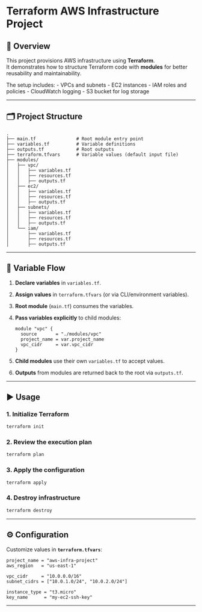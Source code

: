 # Terraform AWS Infrastructure Project

## 📌 Overview

This project provisions AWS infrastructure using **Terraform**.\
It demonstrates how to structure Terraform code with **modules** for
better reusability and maintainability.

The setup includes: - VPCs and subnets - EC2 instances - IAM roles and
policies - CloudWatch logging - S3 bucket for log storage

------------------------------------------------------------------------

## 🗂 Project Structure

    .
    ├── main.tf               # Root module entry point
    ├── variables.tf          # Variable definitions
    ├── outputs.tf            # Root outputs
    ├── terraform.tfvars      # Variable values (default input file)
    ├── modules/
    │   ├── vpc/
    │   │   ├── variables.tf
    │   │   ├── resources.tf
    │   │   ├── outputs.tf
    │   ├── ec2/
    │   │   ├── variables.tf
    │   │   ├── resources.tf
    │   │   ├── outputs.tf
    │   ├── subnets/
    │   │   ├── variables.tf
    │   │   ├── resources.tf
    │   │   ├── outputs.tf
    │   └── iam/
    │       ├── variables.tf
    │       ├── resources.tf
    │       ├── outputs.tf

------------------------------------------------------------------------

## 🔄 Variable Flow

1.  **Declare variables** in `variables.tf`.

2.  **Assign values** in `terraform.tfvars` (or via CLI/environment
    variables).

3.  **Root module** (`main.tf`) consumes the variables.

4.  **Pass variables explicitly** to child modules:

    ``` hcl
    module "vpc" {
      source       = "./modules/vpc"
      project_name = var.project_name
      vpc_cidr     = var.vpc_cidr
    }
    ```

5.  **Child modules** use their own `variables.tf` to accept values.

6.  **Outputs** from modules are returned back to the root via
    `outputs.tf`.

------------------------------------------------------------------------

## ▶️ Usage

### 1. Initialize Terraform

``` sh
terraform init
```

### 2. Review the execution plan

``` sh
terraform plan
```

### 3. Apply the configuration

``` sh
terraform apply
```

### 4. Destroy infrastructure

``` sh
terraform destroy
```

------------------------------------------------------------------------

## ⚙️ Configuration

Customize values in **`terraform.tfvars`**:

``` hcl
project_name = "aws-infra-project"
aws_region   = "us-east-1"

vpc_cidr     = "10.0.0.0/16"
subnet_cidrs = ["10.0.1.0/24", "10.0.2.0/24"]

instance_type = "t3.micro"
key_name      = "my-ec2-ssh-key"
```

------------------------------------------------------------------------
